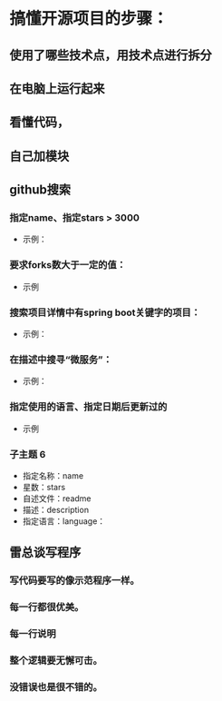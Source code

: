 # 搞懂开源项目的步骤：

## 使用了哪些技术点，用技术点进行拆分 

## 在电脑上运行起来

## 看懂代码，

## 自己加模块

## github搜索

### 指定name、指定stars > 3000

- 示例：

### 要求forks数大于一定的值：

- 示例

### 搜索项目详情中有spring boot关键字的项目：

- 示例：

### 在描述中搜寻“微服务”：

- 示例：

### 指定使用的语言、指定日期后更新过的

- 示例

### 子主题 6

- 指定名称：name
- 星数：stars
- 自述文件：readme
- 描述：description
- 指定语言：language：

## 雷总谈写程序

### 写代码要写的像示范程序一样。

### 每一行都很优美。

### 每一行说明

### 整个逻辑要无懈可击。

### 没错误也是很不错的。

